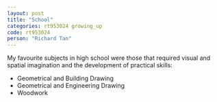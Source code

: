 ```yaml
---
layout: post
title: "School"
categories: rt953024 growing_up
code: rt953024
person: "Richard Tan"
---
```


My favourite subjects in high school were those that required visual and spatial imagination and the development of practical skills:
* Geometrical and Building Drawing
* Geometrical and Engineering Drawing
* Woodwork

